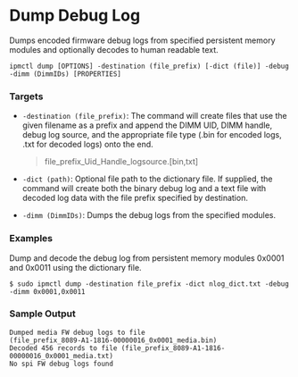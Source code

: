 # Dump Debug Log

Dumps encoded firmware debug logs from specified persistent memory modules and optionally decodes to human readable text.

```text
ipmctl dump [OPTIONS] -destination (file_prefix) [-dict (file)] -debug -dimm (DimmIDs) [PROPERTIES]
```

### **Targets**

* `-destination (file_prefix)`: The command will create files that use the given filename as a prefix and append the DIMM UID, DIMM handle, debug log source, and the appropriate file type \(.bin for encoded logs, .txt for decoded logs\) onto the end.

  > file\_prefix\_Uid\_Handle\_logsource.\[bin,txt\]

* `-dict (path)`: Optional file path to the dictionary file. If supplied, the command will create both the binary debug log and a text file with decoded log data with the file prefix specified by destination.
* `-dimm (DimmIDs)`: Dumps the debug logs from the specified modules.

### **Examples** 

Dump and decode the debug log from persistent memory modules 0x0001 and 0x0011 using the dictionary file.

```text
$ sudo ipmctl dump -destination file_prefix -dict nlog_dict.txt -debug -dimm 0x0001,0x0011
```

### **Sample Output**

```text
Dumped media FW debug logs to file
(file_prefix_8089-A1-1816-00000016_0x0001_media.bin)
Decoded 456 records to file (file_prefix_8089-A1-1816-00000016_0x0001_media.txt)
No spi FW debug logs found
```

